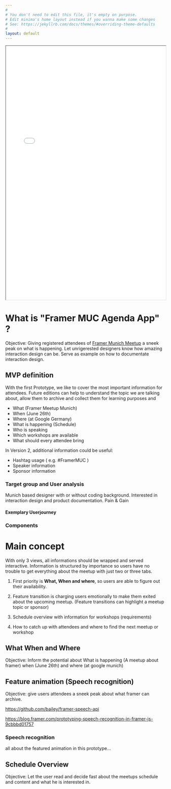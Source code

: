 ```yaml
---
#
# You don't need to edit this file, it's empty on purpose.
# Edit minima's home layout instead if you wanna make some changes
# See: https://jekyllrb.com/docs/themes/#overriding-theme-defaults
#
layout: default
---
```


<iframe src="materials/sayit.framer/index.html" style="height:800px;width:100%;"></iframe>

# What is "Framer MUC Agenda App" ?
Objective: Giving registered attendees of [Framer Munich Meetup](https://www.meetup.com/de-DE/meetup-group-framerjs-munich/) a sneek peak on what is happening. Let unrigerested designers know how amazing interaction design can be. Serve as example on how to documentate interaction design.

## MVP definition
With the first Prototype, we like to cover the most important information for attendees. Future editions can help to understand the topic we are talking about, allow them to archive and collect them for learning purposes and 

* What (Framer Meetup Munich)
* When (June 26th)
* Where (at Google Germany)
* What is happening (Schedule)
* Who is speaking
* Which workshops are available
* What should every attendee bring

In Version 2, additional information could be useful:

* Hashtag usage ( e.g. #FramerMUC )
* Speaker information
* Sponsor information

### Target group and User analysis
Munich based designer with or without coding background. Interested in interaction design and product documentation.
Pain & Gain

#### Exemplary Userjourney


### Components

# Main concept
With only 3 views, all informations should be wrapped and served interactive. Information is structured by importance so users have no trouble to get everything about the meetup with just two or three tabs. 

1. First priority is **What, When and where**, so users are able to figure out their availability. 

2. Feature transition is charging users emotionally to make them exited about the upcoming meetup. (Feature transitions can highlight a meetup topic or sponsor)

3. Schedule overview with information for workshops (requirements)

4. How to catch up with attendees and where to find the next meetup or workshop

## What When and Where
Objective: Inform the potential about What is happening (A meetup about framer) when (June 26th) and where (at google munich)

## Feature animation (Speech recognition)
Objective: give users attendees a sneek peak about what framer can archive.

https://github.com/baiIey/framer-speech-api

https://blog.framer.com/prototyping-speech-recognition-in-framer-js-9cbbbd01757

### Speech recognition
all about the featured animation in this prototype...

## Schedule Overview
Objective: Let the user read and decide fast about the meetups schedule and content and what he is interested in.





